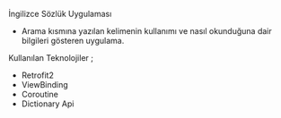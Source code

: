 İngilizce Sözlük Uygulaması

- Arama kısmına yazılan kelimenin kullanımı ve nasıl okunduğuna dair bilgileri gösteren uygulama.

Kullanılan Teknolojiler ;

- Retrofit2
- ViewBinding
- Coroutine
- Dictionary Api
